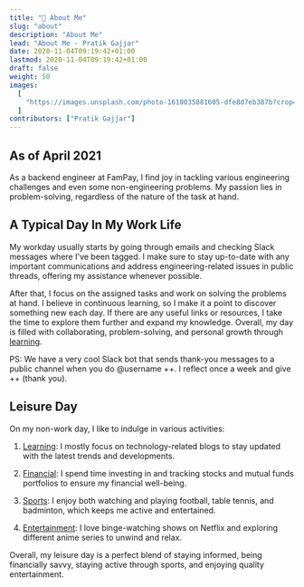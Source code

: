 ```yaml
---
title: "🧙 About Me"
slug: "about"
description: "About Me"
lead: "About Me - Pratik Gajjar"
date: 2020-11-04T09:19:42+01:00
lastmod: 2020-11-04T09:19:42+01:00
draft: false
weight: 50
images:
  [
    "https://images.unsplash.com/photo-1618035881605-dfe8d7eb387b?crop=entropy&cs=tinysrgb&fit=max&fm=jpg&ixid=MnwxMTc3M3wwfDF8YWxsfDV8fHx8fHwyfHwxNjE4MTYyNjIy&ixlib=rb-1.2.1&q=80&w=2000",
  ]
contributors: ["Pratik Gajjar"]
---
```


## As of April 2021

As a backend engineer at FamPay, I find joy in tackling various engineering challenges and even some non-engineering problems. My passion lies in problem-solving, regardless of the nature of the task at hand.

## A Typical Day In My Work Life

My workday usually starts by going through emails and checking Slack messages where I've been tagged. I make sure to stay up-to-date with any important communications and address engineering-related issues in public threads, offering my assistance whenever possible.

After that, I focus on the assigned tasks and work on solving the problems at hand. I believe in continuous learning, so I make it a point to discover something new each day. If there are any useful links or resources, I take the time to explore them further and expand my knowledge. Overall, my day is filled with collaborating, problem-solving, and personal growth through [learning](https://www.notion.so/b5b4b75a130f4e9db5fcabed50f7750f?v=40bbd11a1be244549563924afd17634e).

PS: We have a very cool Slack bot that sends thank-you messages to a public channel when you do @username ++. I reflect once a week and give ++ (thank you).

## Leisure Day

On my non-work day, I like to indulge in various activities:

1. [Learning](https://l.prga.in/reading): I mostly focus on technology-related blogs to stay updated with the latest trends and developments.

2. [Financial](/): I spend time investing in and tracking stocks and mutual funds portfolios to ensure my financial well-being.

3. [Sports](/): I enjoy both watching and playing football, table tennis, and badminton, which keeps me active and entertained.

4. [Entertainment](/): I love binge-watching shows on Netflix and exploring different anime series to unwind and relax.

Overall, my leisure day is a perfect blend of staying informed, being financially savvy, staying active through sports, and enjoying quality entertainment.
